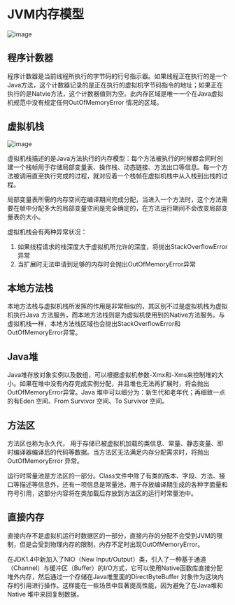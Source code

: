 # JVM内存模型
![image](https://note.youdao.com/yws/public/resource/1bb88a67ad9b5c02b9e21ae3dbb534f4/xmlnote/74C24EB74706444E861B7C32BA15E10E/1833)

## 程序计数器
程序计数器是当前线程所执行的字节码的行号指示器。如果线程正在执行的是一个Java方法，这个计数器记录的是正在执行的虚拟机字节码指令的地址；如果正在执行的是Natvie方法，这个计数器值则为空。此内存区域是唯一一个在Java虚拟机规范中没有规定任何OutOfMemoryError 情况的区域。


## 虚拟机栈

![image](https://note.youdao.com/yws/public/resource/1bb88a67ad9b5c02b9e21ae3dbb534f4/xmlnote/3DF47FAD740C47A6A9270AEC9B43FBF5/1845)

虚拟机栈描述的是Java方法执行的内存模型：每个方法被执行的时候都会同时创建一个栈帧用于存储局部变量表、操作栈、动态链接、方法出口等信息。每一个方法被调用直至执行完成的过程，就对应着一个栈帧在虚拟机栈中从入栈到出栈的过程。

局部变量表所需的内存空间在编译期间完成分配，当进入一个方法时，这个方法需要在帧中分配多大的局部变量空间是完全确定的，在方法运行期间不会改变局部变量表的大小。

虚拟机栈会有两种异常状况：
1. 如果线程请求的栈深度大于虚拟机所允许的深度，将抛出StackOverflowError异常
2. 当扩展时无法申请到足够的内存时会抛出OutOfMemoryError异常

## 本地方法栈
本地方法栈与虚拟机栈所发挥的作用是非常相似的，其区别不过是虚拟机栈为虚拟机执行Java 方法服务，而本地方法栈则是为虚拟机使用到的Native方法服务。与虚拟机栈一样，本地方法栈区域也会抛出StackOverflowError和OutOfMemoryError异常。

## Java堆
Java堆存放对象实例以及数组，可以根据虚拟机参数-Xmx和-Xms来控制堆的大小。如果在堆中没有内存完成实例分配，并且堆也无法再扩展时，将会抛出OutOfMemoryError异常。Java 堆中可以细分为：新生代和老年代；再细致一点的有Eden 空间、From Survivor 空间、To Survivor 空间。

## 方法区
方法区也称为永久代， 用于存储已被虚拟机加载的类信息、常量、静态变量、即时编译器编译后的代码等数据。当方法区无法满足内存分配需求时，将抛出OutOfMemoryError 异常。

运行时常量池是方法区的一部分。Class文件中除了有类的版本、字段、方法、接口等描述等信息外，还有一项信息是常量池，用于存放编译期生成的各种字面量和符号引用，这部分内容将在类加载后存放到方法区的运行时常量池中。

## 直接内存
直接内存不是虚拟机运行时数据区的一部分，直接内存的分配不会受到JVM的限制，但是会受到物理内存的限制，内存不足时出现OutOfMemoryError。

在JDK1.4中新加入了NIO（New Input/Output）类，引入了一种基于通道（Channel）与缓冲区（Buffer）的I/O方式，它可以使用Native函数库直接分配堆外内存，然后通过一个存储在Java堆里面的DirectByteBuffer 对象作为这块内存的引用进行操作。这样能在一些场景中显著提高性能，因为避免了在Java堆和Native 堆中来回复制数据。

